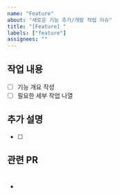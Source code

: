 ```yaml
---
name: "Feature"
about: "새로운 기능 추가/개발 작업 이슈"
title: "[Feature] "
labels: ["feature"]
assignees: ""
---
```


## 작업 내용
- [ ] 기능 개요 작성
- [ ] 필요한 세부 작업 나열

## 추가 설명
- [ ] 

## 관련 PR
- #
